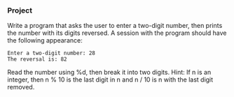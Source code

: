 ### Project

Write a program that asks the user to enter a two-digit number, then prints the number with its digits reversed. A session with the program should have the following appearance:

```
Enter a two-digit number: 28
The reversal is: 82
```

Read the number using %d, then break it into two digits. Hint: If n is an integer, then n % 10 is the last digit in n and n / 10 is n with the last digit removed.
